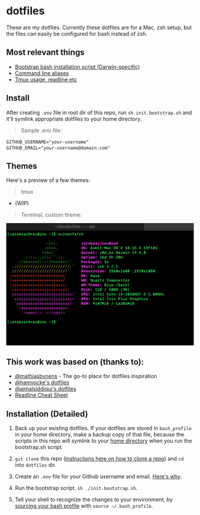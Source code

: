 # dotfiles

These are my dotfiles. Currently these dotfiles are for a Mac, zsh setup,
but the files can easily be configured for bash instead of zsh.

## Most relevant things

- [Bootstrap bash installation script (Darwin-specific)](./init.bootstrap.sh)
- [Command line aliases](./cli-utils/.alias)
- [Tmux usage, readline etc](TMUX.md)

## Install

After creating `.env` file in root dir of this repo, run `sh init.bootstrap.sh`
and it'll symlink appropriate dotfiles to your home directory.

> Sample .env file:

```
GITHUB_USERNAME="your-username"
GITHUB_EMAIL="your-username@domain.com"
```

## Themes

Here's a preview of a few themes:

> tmux

- (WIP)

> Terminal, custom theme:

![Screenfetch](./img/screenfetch-dotfiles.png)

## This work was based on (thanks to):

- [@mathiasbynens](https://github.com/mathiasbynens/dotfiles) - The go-to place for dotfiles inspiration
- [@hamvocke's dotfiles](https://github.com/hamvocke/dotfiles)
- [@ajmalsiddiqui's dotfiles](https://github.com/ajmalsiddiqui/dotfiles/)
- [Readline Cheat Sheet](https://readline.kablamo.org/emacs.html)

## Installation (Detailed)

1. Back up your existing dotfiles. If your dotfiles are stored in `bash_profile`
   in your home directory, make a backup copy of that file, because the scripts in
   this repo will symlink to your [home directory](https://en.wikipedia.org/wiki/Home_directory) when you run the bootstrap.sh script.

2. `git clone` this repo ([instructions here on how to clone a repo](https://git-scm.com/book/en/v2/Git-Basics-Getting-a-Git-Repository)) and `cd` into `dotfiles` dir.

3. Create an `.env` file for your Github username and email. [Here's why](https://12factor.net/config).

4. Run the bootstrap script. `sh ./init.bootstrap.sh`.

5. Tell your shell to recognize the changes to your environment, by [sourcing
   your bash profile](https://stackoverflow.com/questions/4608187/how-to-reload-bash-profile-from-the-command-line) with `source ~/.bash_profile`.
